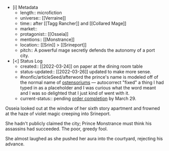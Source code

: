 
- [i] Metadata
	- length:: microfiction
	- universe:: [[Verraine]]
	- time:: after [[Tagg Rancher]] and [[Collared Mage]]
	- market:: 
	- protagonist:: [[Osseia]]
	- mentions:: [[Monstrance]]
	- location:: [[Srin]] > [[Srineport]]
	- pitch:: A powerful mage secretly defends the autonomy of a port city. 
- [<]  Status Log
	- created:: [[2022-03-24]] on paper at the dining room table
	- status-updated:: [[2022-03-26]] updated to make more sense. 
	- #nonfic/articleSeed/afterword the prince's name is modeled off of the normal name of [ostensoriums](https://en.wikipedia.org/wiki/Monstrance)  — autocorrect "fixed" a thing I had typed in as a placeholder and I was curious what the word meant and I was so delighted that I just kind of went with it. 
	- current-status:: pending [order completion](https://www.fiverr.com/v4/users/eleanorkonik819/orders/FO5129B80BD83/requirements) by March 29. 


Osseia looked out at the window of her sixth story apartment and frowned at the haze of violet magic creeping into Srineport. 

She hadn't publicly claimed the city; Prince Monstrance must think his assassins had succeeded. The poor, greedy fool. 

She almost laughed as she pushed her aura into the courtyard, rejecting his advance. 
